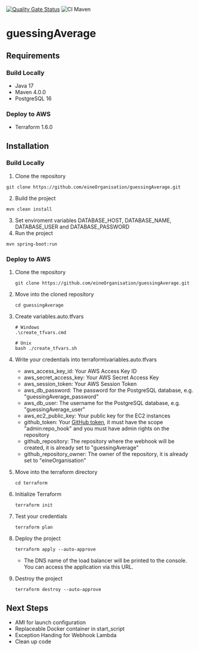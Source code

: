 [![Quality Gate Status](https://sonarcloud.io/api/project_badges/measure?project=eineOrganisation_guessingAverage&metric=alert_status)](https://sonarcloud.io/summary/new_code?id=eineOrganisation_guessingAverage)
![CI Maven](https://github.com/eineOrganisation/guessingAverage/actions/workflows/maven.yml/badge.svg)

# guessingAverage

## Requirements

### Build Locally
* Java 17
* Maven 4.0.0
* PostgreSQL 16

### Deploy to AWS
* Terraform 1.6.0

## Installation
### Build Locally
1. Clone the repository
```shell
git clone https://github.com/eineOrganisation/guessingAverage.git
```
2. Build the project
```shell
mvn clean install
```
3. Set enviroment variables DATABASE_HOST, DATABASE_NAME, DATABASE_USER and DATABASE_PASSWORD
4. Run the project
```shell
mvn spring-boot:run
```

### Deploy to AWS

1. Clone the repository
   ```shell
   git clone https://github.com/eineOrganisation/guessingAverage.git
   ```

2. Move into the cloned repository
   ```shell
   cd guessingAverage
   ```

3. Create variables.auto.tfvars
   ```shell
   # Windows
   .\create_tfvars.cmd
   ```
   ```shell
   # Unix
   bash ./create_tfvars.sh
   ```

5. Write your credentials into terraform\variables.auto.tfvars

   + aws_access_key_id: Your AWS Access Key ID
   + aws_secret_access_key: Your AWS Secret Access Key
   + aws_session_token: Your AWS Session Token
   + aws_db_password: The password for the PostgreSQL database, e.g. "guessingAverage_password"
   + aws_db_user: The username for the PostgreSQL database, e.g. "guessingAverage_user"
   + aws_ec2_public_key: Your public key for the EC2 instances
   + github_token: Your [GitHub token](https://github.com/settings/tokens/new), it must have the scope "admin:repo_hook" and you must have admin rights on the repository
   + github_repository: The repository where the webhook will be created, it is already set to "guessingAverage"
   + github_repository_owner: The owner of the repository, it is already set to "eineOrganisation"

6. Move into the terraform directory
   ```shell
   cd terraform
   ```

7. Initialize Terraform
   ```shell
   terraform init
   ```
8. Test your credentials
   ```shell
   terraform plan
   ```

9. Deploy the project
   ```shell
   terraform apply --auto-approve
   ```
   + The DNS name of the load balancer will be printed to the console. You can access the application via this URL.

10. Destroy the project
    ```shell
    terraform destroy --auto-approve
    ```

## Next Steps
+ AMI for launch configuration
+ Replaceable Docker container in start_script
+ Exception Handing for Webhook Lambda
+ Clean up code
